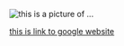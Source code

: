 <!-- # git-test

## title h2

### title h3

#### title h4

##### title h5

*this content is .....*  
_this content is ....._  
**this content is .....**  
__this content is .....__  
*__this content is .....__*  
**_this content is ....._**  

+ this is ...
- this is ...
* this is ...
    * this is ...

***
---
___

> test
>> test
>>> test -->



![this is a picture of ...](https://thumbs.dreamstime.com/b/stunning-hd-pic-caribbean-beach-cocktail-featuring-coconut-pineapple-set-against-palm-trees-sand-blue-sea-359953956.jpg)

[this is link to google website](http://www.google.go.th)

<!-- | header1 | header2 | header 3|
-- | :--: | --:
| *content 1* | **content 2** | *__content 3__*
| *content 1* | **content 2** | *__content 3__* -->